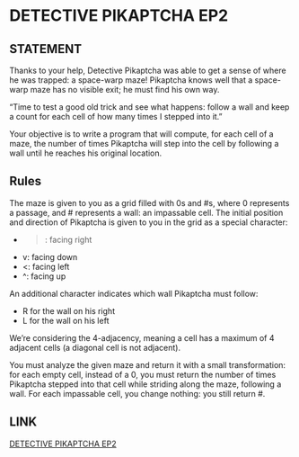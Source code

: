 # DETECTIVE PIKAPTCHA EP2

## STATEMENT

Thanks to your help, Detective Pikaptcha was able to get a sense of where he was
trapped: a space-warp maze! Pikaptcha knows well that a space-warp maze has no
visible exit; he must find his own way.

“Time to test a good old trick and see what happens: follow a wall and keep a
count for each cell of how many times I stepped into it.”

Your objective is to write a program that will compute, for each cell of a maze,
the number of times Pikaptcha will step into the cell by following a wall until
he reaches his original location.

## Rules

The maze is given to you as a grid filled with 0s and #s, where 0 represents a
passage, and # represents a wall: an impassable cell.
The initial position and direction of Pikaptcha is given to you in the grid as a
special character:

- >: facing right
- v: facing down
- <: facing left
- ^: facing up

An additional character indicates which wall Pikaptcha must follow:

- R for the wall on his right
- L for the wall on his left

We’re considering the 4-adjacency, meaning a cell has a maximum of 4 adjacent
cells (a diagonal cell is not adjacent).

You must analyze the given maze and return it with a small transformation: for
each empty cell, instead of a 0, you must return the number of times Pikaptcha
stepped into that cell while striding along the maze, following a wall. For each
impassable cell, you change nothing: you still return #.

## LINK

[DETECTIVE PIKAPTCHA EP2](https://www.codingame.com/training/easy/detective-pikaptcha-ep2)
